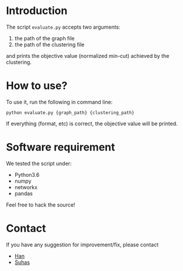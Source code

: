 # Introduction

The script `evaluate.py` accepts two arguments:

1. the path of the graph file
2. the path of the clustering file

and prints the objective value (normalized min-cut) achieved by the clustering.

# How to use?

To use it, run the following in command line:

`python evaluate.py {graph_path} {clustering_path}`

If everything (format, etc) is correct, the objective value will be printed. 

# Software requirement

We tested the script under:

- Python3.6
- numpy
- networkx
- pandas

Feel free to hack the source!


# Contact

If you have any suggestion for improvement/fix, please contact

- [Han](han.xiao@aalto.fi)
- [Suhas](suhas.muniyappa@aalto.fi)